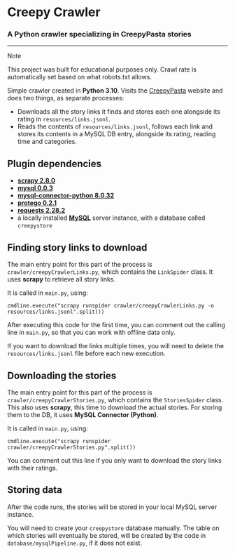 # Creepy Crawler
### A Python crawler specializing in CreepyPasta stories
___
> [!NOTE]
> This project was built for educational purposes only.
> Crawl rate is automatically set based on what robots.txt allows.

Simple crawler created in **Python 3.10**. Visits the [CreepyPasta](https://www.creepypasta.com) website and does two things, as separate processes:
- Downloads all the story links it finds and stores each one alongside its rating in `resources/links.jsonl`.
- Reads the contents of `resources/links.jsonl`, follows each link and stores its contents in a MySQL DB entry, alongside its rating, reading time and categories.

## Plugin dependencies
- [**scrapy 2.8.0**](https://pypi.org/project/Scrapy/)
- [**mysql 0.0.3**](https://pypi.org/project/mysql/)
- [**mysql-connector-python 8.0.32**](https://pypi.org/project/mysql-connector-python/)
- [**protego 0.2.1**](https://pypi.org/project/Protego/)
- [**requests 2.28.2**](https://pypi.org/project/requests/)
- a locally installed [**MySQL**](https://dev.mysql.com/downloads/installer/) server instance, with a database called `creepystore`

## Finding story links to download
The main entry point for this part of the process is `crawler/creepyCrawlerLinks.py`, which contains the `LinkSpider` class. It uses **scrapy** to retrieve all story links.

It is called in `main.py`, using:
```
cmdline.execute("scrapy runspider crawler/creepyCrawlerLinks.py -o resources/links.jsonl".split())
```

After executing this code for the first time, you can comment out the calling line in `main.py`, so that you can work with offline data only.

If you want to download the links multiple times, you will need to delete the `resources/links.jsonl` file before each new execution.

## Downloading the stories
The main entry point for this part of the process is `crawler/creepyCrawlerStories.py`, which contains the `StoriesSpider` class. This also uses **scrapy**, this time to download the actual stories. For storing them to the DB, it uses **MySQL Connector (Python)**.

It is called in `main.py`, using:
```
cmdline.execute("scrapy runspider crawler/creepyCrawlerStories.py".split())
```

You can comment out this line if you only want to download the story links with their ratings.

## Storing data
After the code runs, the stories will be stored in your local MySQL server instance.

You will need to create your `creepystore` database manually. The table on which stories will eventually be stored, will be created by the code in `database/mysqlPipeline.py`, if it does not exist.
